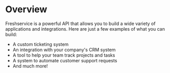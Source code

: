 # Overview

Freshservice is a powerful API that allows you to build a wide variety of applications and integrations. Here are just a few examples of what you can build:

- A custom ticketing system
- An integration with your company's CRM system
- A tool to help your team track projects and tasks
- A system to automate customer support requests
- And much more!
